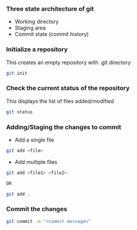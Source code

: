 ### Three state architecture of git
- Working directory
- Staging area
- Commit state (commit history) 

### Initialize a repository  
This creates an empty repository with .git directory 
```bash
git init
```

### Check the current status of the repository  
This displays the list of files added/modified
```bash
git status
```

### Adding/Staging the changes to commit
- Add a single file
```bash
git add <file>
```
- Add multiple files
```bash
git add <file1> <file2>

OR

git add .
```

### Commit the changes

```bash
git commit -m "<commit message>"
```
